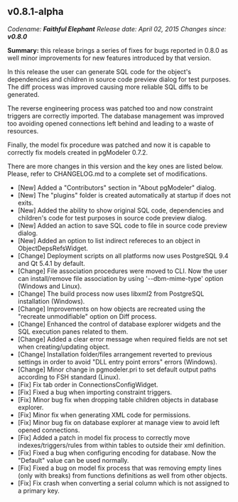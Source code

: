 v0.8.1-alpha
------
<em>Codename: <strong>Faithful Elephant</strong></em>
<em>Release date: April 02, 2015</em>
<em>Changes since: <strong>v0.8.0</strong></em><br/>

<strong>Summary:</strong> this release brings a series of fixes for bugs reported in 0.8.0 as well minor improvements for new features introduced by that version.<br/>

In this release the user can generate SQL code for the object's dependencies and children in source code preview dialog for test purposes. The diff process was improved causing more reliable SQL diffs to be generated.<br/>

The reverse engineering process was patched too and now constraint triggers are correctly imported. The database management was improved too avoiding opened connections left behind and leading to a waste of resources. <br/>

Finally, the model fix procedure was patched and now it is capable to correctly fix models created in pgModeler 0.7.2.<br/>

There are more changes in this version and the key ones are listed below. Please, refer to CHANGELOG.md to a complete set of modifications.<br/>

* [New] Added a "Contributors" section in "About pgModeler" dialog.
* [New] The "plugins" folder is created automatically at startup if does not exits.
* [New] Added the ability to show original SQL code, dependencies and children's code for test purposes in source code preview dialog.
* [New] Added an action to save SQL code to file in source code preview dialog.
* [New] Added an option to list indirect refereces to an object in ObjectDepsRefsWidget.
* [Change] Deployment scripts on all platforms now uses PostgreSQL 9.4 and Qt 5.4.1 by default.
* [Change] File association procedures were moved to CLI. Now the user can install/remove file association by using '--dbm-mime-type' option (Windows and Linux).
* [Change] The build process now uses libxml2 from PostgreSQL installation (Windows).
* [Change] Improvements on how objects are recreated using the "recreate unmodifiable" option on Diff process.
* [Change] Enhanced the control of database explorer widgets and the SQL execution panes related to them.
* [Change] Added a clear error message when required fields are not set when creating/updating object.
* [Change] Installation folder/files arrangement reverted to previous settings in order to avoid "DLL entry point errors" errors (Windows).
* [Change] Minor change in pgmodeler.pri to set default output paths according to FSH standard (Linux).
* [Fix] Fix tab order in ConnectionsConfigWidget.
* [Fix] Fixed a bug when importing constraint triggers.
* [Fix] Minor bug fix when dropping table children objects in database explorer.
* [Fix] Minor fix when generating XML code for permissions.
* [Fix] Minor bug fix on database explorer at manage view to avoid left opened connections.
* [Fix] Added a patch in model fix process to correctly move indexes/triggers/rules from within tables to outside their xml definition.
* [Fix] Fixed a bug when configuring encoding for database. Now the "Default" value can be used normally.
* [Fix] Fixed a bug on model fix process that was removing empty lines (only with breaks) from functions definitions as well from other objects.
* [Fix] Fix crash when converting a serial column which is not assigned to a primary key.
